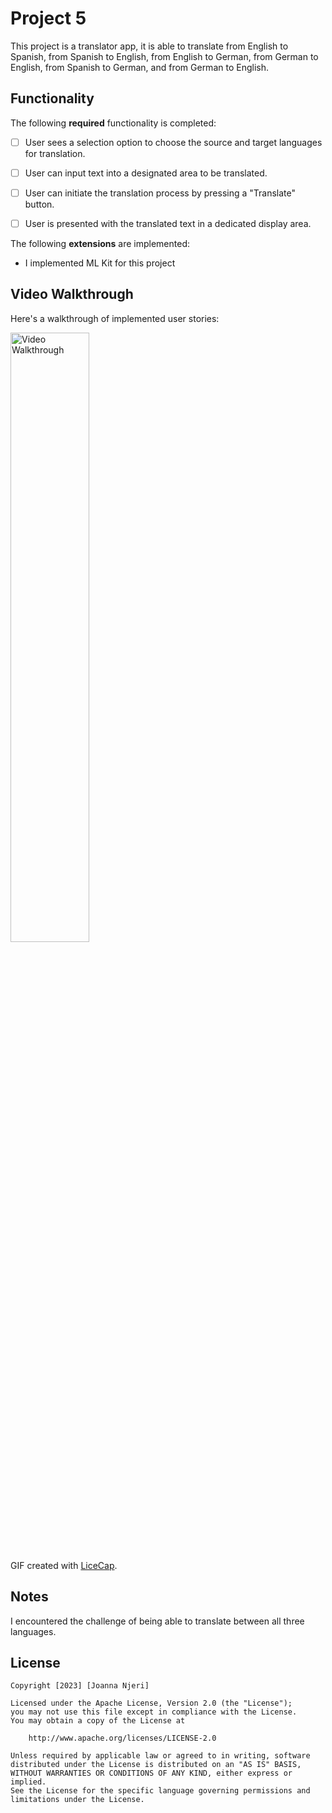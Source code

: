 # Project 5

This project is a translator app, it is able to translate from English to Spanish, from Spanish to 
English, from English to German, from German to English, from Spanish to German, and from German to 
English. 

## Functionality 

The following **required** functionality is completed:

* [ ] User sees a selection option to choose the source and target languages for translation.
* [ ] User can input text into a designated area to be translated.
* [ ] User can initiate the translation process by pressing a "Translate" button.
* [ ] User is presented with the translated text in a dedicated display area.


The following **extensions** are implemented:

* I implemented ML Kit for this project


## Video Walkthrough

Here's a walkthrough of implemented user stories:

<img src='walkthrough.gif' title='Video Walkthrough' width='50%' alt='Video Walkthrough' />

GIF created with [LiceCap](http://www.cockos.com/licecap/).

## Notes

I encountered the challenge of being able to translate between all three languages. 

## License

    Copyright [2023] [Joanna Njeri]

    Licensed under the Apache License, Version 2.0 (the "License");
    you may not use this file except in compliance with the License.
    You may obtain a copy of the License at

        http://www.apache.org/licenses/LICENSE-2.0

    Unless required by applicable law or agreed to in writing, software
    distributed under the License is distributed on an "AS IS" BASIS,
    WITHOUT WARRANTIES OR CONDITIONS OF ANY KIND, either express or implied.
    See the License for the specific language governing permissions and
    limitations under the License.
